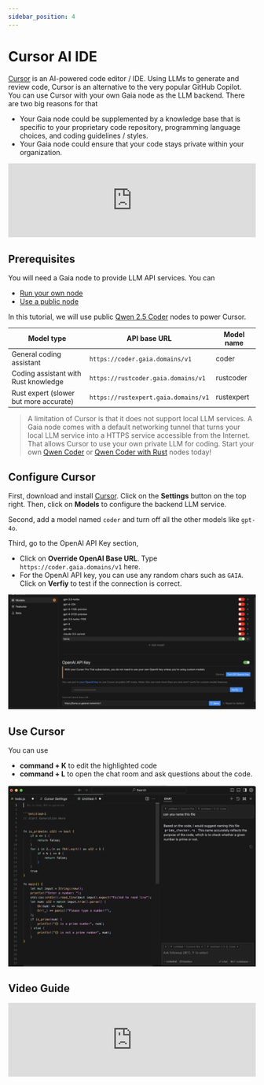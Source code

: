 ```yaml
---
sidebar_position: 4
---
```


# Cursor AI IDE

[Cursor](https://www.cursor.com/) is an AI-powered code editor / IDE. Using LLMs to generate and review code, Cursor is an alternative to the very popular GitHub Copilot. 
You can use Cursor with your own Gaia node as the LLM backend. There are two big reasons for that

* Your Gaia node could be supplemented by a knowledge base that is specific to your proprietary code repository, programming language choices, and coding guidelines / styles.
* Your Gaia node could ensure that your code stays private within your organization.

<iframe width="100%" style={{"aspect-ratio": "16 / 9"}} src="https://www.youtube.com/embed/RwS6DZQBJ7A" title="A Rust coding assistant on Cursor" frameborder="0" allow="accelerometer; autoplay; clipboard-write; encrypted-media; gyroscope; picture-in-picture; web-share" referrerpolicy="strict-origin-when-cross-origin" allowfullscreen></iframe>

## Prerequisites

You will need a Gaia node to provide LLM API services. You can

* [Run your own node](../../getting-started/quick-start)
* [Use a public node](../nodes)

In this tutorial, we will use public [Qwen 2.5 Coder](https://github.com/QwenLM/Qwen2.5-Coder) nodes to power Cursor.

| Model type | API base URL | Model name |
|-----|--------|-----|
| General coding assistant | `https://coder.gaia.domains/v1` | coder |
| Coding assistant with Rust knowledge | `https://rustcoder.gaia.domains/v1` | rustcoder |
| Rust expert (slower but more accurate) | `https://rustexpert.gaia.domains/v1` | rustexpert |

> A limitation of Cursor is that it does not support local LLM services. A Gaia node comes with a default networking tunnel that turns your local LLM service into a HTTPS service accessible from the Internet. That allows Cursor to use your own private LLM for coding. Start your own [Qwen Coder](https://github.com/GaiaNet-AI/node-configs/tree/main/qwen-2.5-coder-7b-instruct) or [Qwen Coder with Rust](https://github.com/GaiaNet-AI/node-configs/tree/main/qwen-2.5-coder-7b-instruct_rustlang) nodes today!

## Configure Cursor

First, download and install [Cursor](https://www.cursor.com/). Click on the **Settings** button on the top right. Then, click on **Models** to configure the backend LLM service.

Second, add a model named `coder` and turn off all the other models like `gpt-4o`.

Third, go to the OpenAI API Key section,

* Click on **Override OpenAI Base URL**. Type `https://coder.gaia.domains/v1` here.
* For the OpenAI API key, you can use any random chars such as `GAIA`. Click on **Verfiy** to test if the connection is correct.

![](cursor-01.png)

## Use Cursor

You can use 

* **command + K** to edit the highlighted code
* **command + L** to open the chat room and ask questions about the code.
  
![](cursor-02.png)

## Video Guide

<iframe width="100%" style={{"aspect-ratio": "16 / 9"}} src="https://www.youtube.com/embed/ve_bEZL_rYQ?si=OhxVJsXyIwq3MRq62" title="YouTube video player" frameborder="0" allow="accelerometer; autoplay; clipboard-write; encrypted-media; gyroscope; picture-in-picture; web-share" referrerpolicy="strict-origin-when-cross-origin" allowfullscreen></iframe>